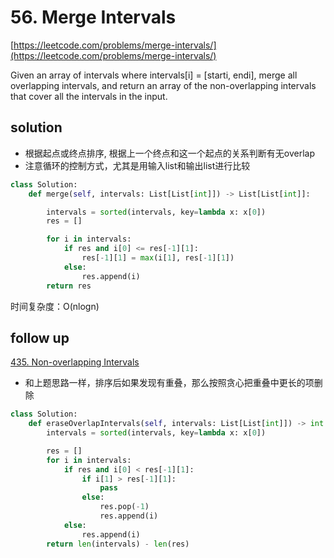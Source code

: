 # 56. Merge Intervals
[https://leetcode.com/problems/merge-intervals/](https://leetcode.com/problems/merge-intervals/)

Given an array of intervals where intervals[i] = [starti, endi], merge all overlapping intervals, and return an array of the non-overlapping intervals that cover all the intervals in the input.


## solution
- 根据起点或终点排序, 根据上一个终点和这一个起点的关系判断有无overlap
- 注意循环的控制方式，尤其是用输入list和输出list进行比较

```python
class Solution:
    def merge(self, intervals: List[List[int]]) -> List[List[int]]:

        intervals = sorted(intervals, key=lambda x: x[0])
        res = []

        for i in intervals:
            if res and i[0] <= res[-1][1]:
                res[-1][1] = max(i[1], res[-1][1])
            else:
                res.append(i)
        return res
```

时间复杂度：O(nlogn)

## follow up

[435. Non-overlapping Intervals](https://leetcode.com/problems/non-overlapping-intervals/)

- 和上题思路一样，排序后如果发现有重叠，那么按照贪心把重叠中更长的项删除

```python
class Solution:
    def eraseOverlapIntervals(self, intervals: List[List[int]]) -> int:
        intervals = sorted(intervals, key=lambda x: x[0])

        res = []
        for i in intervals:
            if res and i[0] < res[-1][1]:
                if i[1] > res[-1][1]:
                    pass
                else:
                    res.pop(-1)
                    res.append(i)
            else:
                res.append(i)
        return len(intervals) - len(res)
```

